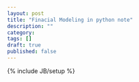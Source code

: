 ```yaml
---
layout: post
title: "Finacial Modeling in python note"
description: ""
category: 
tags: []
draft: true
published: false
---
```

{% include JB/setup %}
